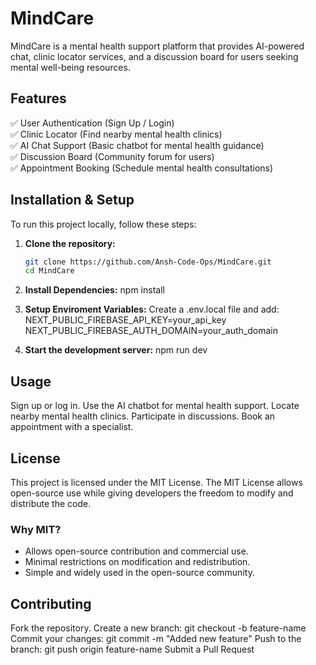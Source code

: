 # MindCare  
MindCare is a mental health support platform that provides AI-powered chat, clinic locator services, and a discussion board for users seeking mental well-being resources.  

## Features  
✅ User Authentication (Sign Up / Login)  
✅ Clinic Locator (Find nearby mental health clinics)  
✅ AI Chat Support (Basic chatbot for mental health guidance)  
✅ Discussion Board (Community forum for users)  
✅ Appointment Booking (Schedule mental health consultations)  

## Installation & Setup  
To run this project locally, follow these steps:  

1. **Clone the repository:**  
   ```sh
   git clone https://github.com/Ansh-Code-Ops/MindCare.git
   cd MindCare

2. **Install Dependencies:**
   npm install

3. **Setup Enviroment Variables:**
   Create a .env.local file and add:
   NEXT_PUBLIC_FIREBASE_API_KEY=your_api_key
   NEXT_PUBLIC_FIREBASE_AUTH_DOMAIN=your_auth_domain

4. **Start the development server:**
   npm run dev

## Usage
Sign up or log in.
Use the AI chatbot for mental health support.
Locate nearby mental health clinics.
Participate in discussions.
Book an appointment with a specialist.

## License
This project is licensed under the MIT License. The MIT License allows open-source use while giving developers the freedom to modify and distribute the code.

### Why MIT?  
- Allows open-source contribution and commercial use.  
- Minimal restrictions on modification and redistribution.  
- Simple and widely used in the open-source community.  

## Contributing
Fork the repository.
Create a new branch: git checkout -b feature-name
Commit your changes: git commit -m "Added new feature"
Push to the branch: git push origin feature-name
Submit a Pull Request

